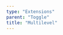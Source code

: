 ```yaml
---
type: "Extensions"
parent: "Toggle"
title: "Multilevel"
---
```


<demo>
  <demovanilla src="vanilla/extensions/toggle/multilevel">
  </demovanilla>
</demo>
